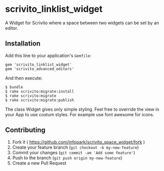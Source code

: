 # scrivito_linklist_widget

A Widget for Scrivito where a space between two widgets can be set by an editor.

## Installation

Add this line to your application's `Gemfile`:

    gem 'scrivito_linklist_widget'
    gem 'scrivito_advanced_editors'

And then execute:

    $ bundle
    $ rake scrivito:migrate:install
    $ rake scrivito:migrate
    $ rake scrivito:migrate:publish

The class Widget gives only simple styling. Feel free to override the view in your App to use costum styles. For example use font awesome for icons.

## Contributing

1. Fork it ( https://github.com/infopark/scrivito_space_widget/fork )
2. Create your feature branch (`git checkout -b my-new-feature`)
3. Commit your changes (`git commit -am 'Add some feature'`)
4. Push to the branch (`git push origin my-new-feature`)
5. Create a new Pull Request